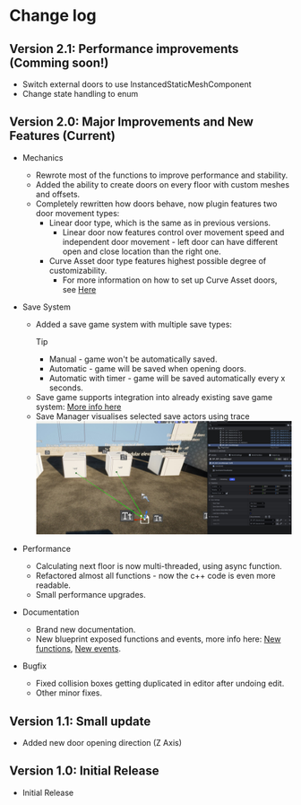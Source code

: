 # Change log

## Version 2.1: Performance improvements (Comming soon!)
- Switch external doors to use InstancedStaticMeshComponent
- Change state handling to enum


## Version 2.0: Major Improvements and New Features (Current)

- Mechanics
    - Rewrote most of the functions to improve performance and stability.
    - Added the ability to create doors on every floor with custom meshes and offsets.
    - Completely rewritten how doors behave, now plugin features two door movement types:
        - Linear door type, which is the same as in previous versions.
            - Linear door now features control over movement speed and independent door movement - left door can have different open and close location than the right one.
        - Curve Asset door type features highest possible degree of customizability.
            - For more information on how to set up Curve Asset doors, see [Here](/guides/doors-setup.md)

- Save System
    - Added a save game system with multiple save types:
        >[!Tip]
        >- Manual - game won't be automatically saved.
        >- Automatic - game will be saved when opening doors.
        >- Automatic with timer - game will be saved automatically every x seconds.
    - Save game supports integration into already existing save game system: [More info here]()
    - Save Manager visualises selected save actors using trace ![Vis Dem](/img/UnrealEditor_Wr3JTQ0kRV.jpg)

- Performance
    - Calculating next floor is now multi-threaded, using async function.
    - Refactored almost all functions - now the c++ code is even more readable.
    - Small performance upgrades.

- Documentation
    - Brand new documentation.
    - New blueprint exposed functions and events, more info here: [New functions](), [New events]().

- Bugfix
    - Fixed collision boxes getting duplicated in editor after undoing edit.
    - Other minor fixes.

## Version 1.1: Small update
- Added new door opening direction (Z Axis)

## Version 1.0: Initial Release
- Initial Release